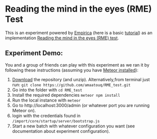 # Reading the mind in the eyes (RME) Test

This is an experiment powered by [Empirica](https://github.com/empiricaly/empirica) (here is a basic [tutorial](https://github.com/empiricaly/tutorial)) as an implementation [Reading the mind in the eyes (RME) test](https://www.autismresearchcentre.com/arc_tests).

## Experiment Demo:
You and a group of friends can play with this experiment as we ran it by following these instructions (assuming you have [Meteor installed](https://www.meteor.com/install)):
1. [Download](https://github.com/amaatouq/RME_test/archive/master.zip) the repository (and unzip). Alternatively,from terminal just run:
```git clone https://github.com/amaatouq/RME_test.git```
2. Go into the folder with `cd RME_test`
3. Install the required dependencies `meteor npm install`
4. Run the local instance with `meteor`
5. Go to http://localhost:3000/admin (or whatever port you are running Meteor on).
6. login with the credentials found in `/import/core/startup/server/bootstrap.js`
7. Start a new batch with whatever configuration you want (see documentation about experiment configuration).
